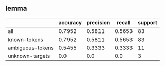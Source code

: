 
## lemma

|                  | accuracy | precision | recall | support |
|------------------|----------|-----------|--------|---------|
| all              | 0.7952   | 0.5811    | 0.5653 | 83      |
| known-tokens     | 0.7952   | 0.5811    | 0.5653 | 83      |
| ambiguous-tokens | 0.5455   | 0.3333    | 0.3333 | 11      |
| unknown-targets  | 0.0      | 0.0       | 0.0    | 3       |

